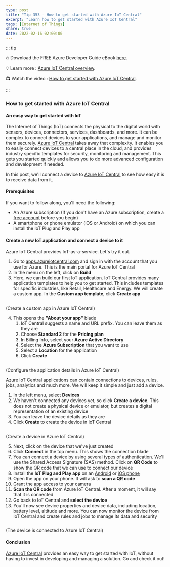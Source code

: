 ```yaml
---
type: post
title: "Tip 353 - How to get started with Azure IoT Central"
excerpt: "Learn how to get started with Azure IoT Central"
tags: [Internet of Things]
share: true
date: 2022-02-16 02:00:00
---
```


::: tip 

:fire:  Download the FREE Azure Developer Guide eBook [here](http://aka.ms/azuredevebook?WT.mc_id=docs-azuredevtips-azureappsdev).

:bulb: Learn more : [Azure IoT Central overview](https://docs.microsoft.com/azure/iot-central/core/overview-iot-central?WT.mc_id=docs-azuredevtips-azureappsdev). 

:tv: Watch the video : [How to get started with Azure IoT Central](https://youtu.be/CNYH9ehiHH4?WT.mc_id=youtube-azuredevtips-azureappsdev).

:::

### How to get started with Azure IoT Central

#### An easy way to get started with IoT
The Internet of Things (IoT) connects the physical to the digital world with sensors, devices, connectors, services, dashboards, and more. It can be complex to connect devices to your applications, and manage and monitor them securely. [Azure IoT Central](https://docs.microsoft.com/azure/iot-central/core/overview-iot-central?WT.mc_id=docs-azuredevtips-azureappsdev) takes away that complexity. It enables you to easily connect devices to a central place in the cloud, and provides industry specific templates for security, monitoring and management. This gets you started quickly and allows you to do more advanced configuration and development if needed.

In this post, we'll connect a device to [Azure IoT Central](https://docs.microsoft.com/azure/iot-central/core/overview-iot-central?WT.mc_id=docs-azuredevtips-azureappsdev) to see how easy it is to receive data from it.

#### Prerequisites
If you want to follow along, you'll need the following:
* An Azure subscription (If you don't have an Azure subscription, create a [free account](https://azure.microsoft.com/free/?WT.mc_id=azure-azuredevtips-azureappsdev) before you begin)
* A smartphone or phone emulator (iOS or Android) on which you can install the IoT Plug and Play app

#### Create a new IoT application and connect a device to it
Azure IoT Central provides IoT-as-a-service. Let's try it out.

1. Go to [apps.azureiotcentral.com](https://apps.azureiotcentral.com?WT.mc_id=other-azuredevtips-azureappsdev) and sign in with the account that you use for Azure. This is the main portal for Azure IoT Central
2. In the menu on the left, click on **Build**
3. Here, we can build our first IoT application. IoT Central provides many application templates to help you to get started. This includes templates for specific industries, like Retail, Healthcare and Energy. We will create a custom app. In the **Custom app template**, click **Create app**

<img :src="$withBase('/files/137iotcentral.png')">

(Create a custom app in Azure IoT Central)

4. This opens the **"About your app"** blade
   1. IoT Central suggests a name and URL prefix. You can leave them as they are
   2. Choose **Standard 2** for the **Pricing plan**
   3. In Billing Info, select your **Azure Active Directory**
   4. Select the **Azure Subscription** that you want to use
   5. Select a **Location** for the application
   6. Click **Create**

<img :src="$withBase('/files/137create.png')">

(Configure the application details in Azure IoT Central)

Azure IoT Central applications can contain connections to devices, rules, jobs, analytics and much more. We will keep it simple and just add a device.

1. In the left menu, select **Devices**
2. We haven't connected any devices yet, so click **Create a device**. This does not create a physical device or emulator, but creates a digital representation of an existing device
3. You can leave the device details as they are
4. Click **Create** to create the device in IoT Central

<img :src="$withBase('/files/137createdevice.png')">

(Create a device in Azure IoT Central)

5. Next, click on the device that we've just created
6. Click **Connect** in the top menu. This shows the connection blade
7. You can connect a device by using several types of authentication. We'll use the Shared Access Signature (SAS) method. Click on **QR Code** to show the QR code that we can use to connect our device
8. Install the **IoT Plug and Play app** on an [Android](https://play.google.com/store/apps/details?id=com.iot_pnp&WT.mc_id=other-azuredevtips-azureappsdev) or [iOS phone](https://apps.apple.com/app/iot-plug-and-play/id1563783687?WT.mc_id=other-azuredevtips-azureappsdev)
9. Open the app on your phone. It will ask to **scan a QR code**
10. Grant the app access to your camera
11. **Scan the QR code** from Azure IoT Central. After a moment, it will say that it is connected
12. Go back to IoT Central and **select the device**
13. You'll now see device properties and device data, including location, battery level, altitude and more. You can now monitor the device from IoT Central and create rules and jobs to manage its data and security

<img :src="$withBase('/files/137result.png')">

(The device is connected to Azure IoT Central)

#### Conclusion
[Azure IoT Central](https://docs.microsoft.com/azure/iot-central/core/overview-iot-central?WT.mc_id=docs-azuredevtips-azureappsdev) provides an easy way to get started with IoT, without having to invest in developing and managing a solution. Go and check it out!

